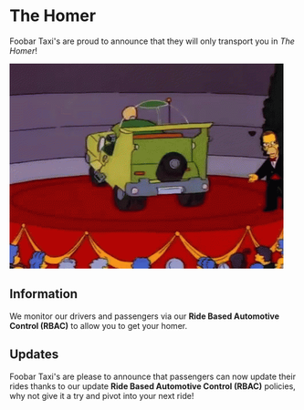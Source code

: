 # The Homer

Foobar Taxi's are proud to announce that they will only transport you in _The Homer_!

![Homer Simpson in The Homer](./the-homer.gif)

## Information

We monitor our drivers and passengers via our __Ride Based Automotive Control (RBAC)__ to allow you to get your homer.

## Updates

Foobar Taxi's are please to announce that passengers can now update their rides thanks to our update __Ride Based Automotive Control (RBAC)__ policies, why not give it a try and pivot into your next ride!
